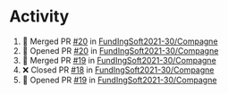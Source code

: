# Activity
<!--START_SECTION:activity-->
1. 🎉 Merged PR [#20](https://github.com/FundIngSoft2021-30/Compagne/pull/20) in [FundIngSoft2021-30/Compagne](https://github.com/FundIngSoft2021-30/Compagne)
2. 💪 Opened PR [#20](https://github.com/FundIngSoft2021-30/Compagne/pull/20) in [FundIngSoft2021-30/Compagne](https://github.com/FundIngSoft2021-30/Compagne)
3. 🎉 Merged PR [#19](https://github.com/FundIngSoft2021-30/Compagne/pull/19) in [FundIngSoft2021-30/Compagne](https://github.com/FundIngSoft2021-30/Compagne)
4. ❌ Closed PR [#18](https://github.com/FundIngSoft2021-30/Compagne/pull/18) in [FundIngSoft2021-30/Compagne](https://github.com/FundIngSoft2021-30/Compagne)
5. 💪 Opened PR [#19](https://github.com/FundIngSoft2021-30/Compagne/pull/19) in [FundIngSoft2021-30/Compagne](https://github.com/FundIngSoft2021-30/Compagne)
<!--END_SECTION:activity-->
